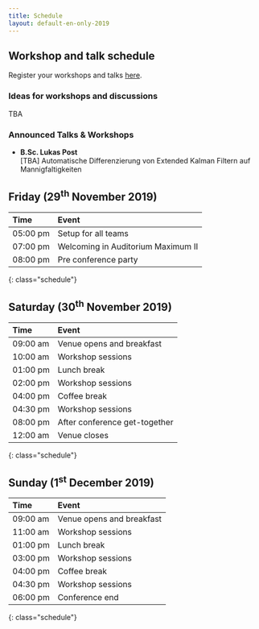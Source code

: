```yaml
---
title: Schedule
layout: default-en-only-2019
---
```


## Workshop and talk schedule

Register your workshops and talks <a href="https://rohow.de/mopad" target="_blank">here</a>.

### Ideas for workshops and discussions

TBA

### Announced Talks & Workshops

* **B.Sc. Lukas Post**  
[TBA] Automatische Differenzierung von Extended Kalman Filtern auf Mannigfaltigkeiten

## Friday (29<sup>th</sup> November 2019)

| Time     | Event                              |
| :------  | :-------                           |
| 05:00 pm | Setup for all teams                |
| 07:00 pm | Welcoming in Auditorium Maximum II |
| 08:00 pm | Pre conference party               |
{: class="schedule"}

## Saturday (30<sup>th</sup> November 2019)

| Time     | Event                         |
| :------  | :-------                      |
| 09:00 am | Venue opens and breakfast     |
| 10:00 am | Workshop sessions             |
| 01:00 pm | Lunch break                   |
| 02:00 pm | Workshop sessions             |
| 04:00 pm | Coffee break                  |
| 04:30 pm | Workshop sessions             |
| 08:00 pm | After conference get-together |
| 12:00 am | Venue closes                  |
{: class="schedule"}

## Sunday (1<sup>st</sup> December 2019)

| Time     | Event                     |
| :------  | :-------                  |
| 09:00 am | Venue opens and breakfast |
| 11:00 am | Workshop sessions         |
| 01:00 pm | Lunch break               |
| 03:00 pm | Workshop sessions         |
| 04:00 pm | Coffee break              |
| 04:30 pm | Workshop sessions         |
| 06:00 pm | Conference end            |
{: class="schedule"}
